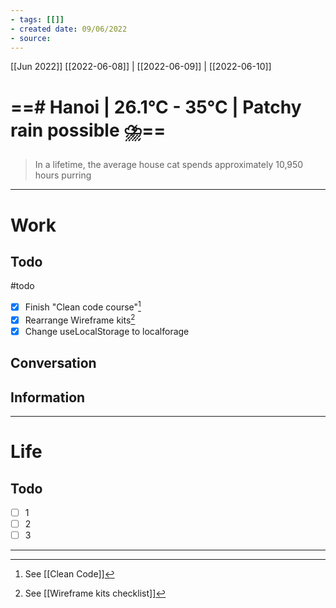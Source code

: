 ```yaml
---
- tags: [[]]
- created date: 09/06/2022
- source: 
---
```

[[Jun 2022]]
[[2022-06-08]]   |   [[2022-06-09]] | [[2022-06-10]] 


# ==# Hanoi | 26.1°C - 35°C | Patchy rain possible ⛈️==

> In a lifetime, the average house cat spends approximately 10,950 hours purring

---

# Work
## Todo
#todo 
- [x] Finish "Clean code course"[^1]
- [x] Rearrange Wireframe kits[^2]
- [x] Change useLocalStorage to localforage
## Conversation
## Information

---

# Life
## Todo
- [ ] 1
- [ ] 2
- [ ] 3

---

[^1]: See [[Clean Code]]
[^2]: See [[Wireframe kits checklist]]